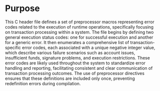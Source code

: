 # Purpose
This C header file defines a set of preprocessor macros representing error codes related to the execution of runtime operations, specifically focusing on transaction processing within a system. The file begins by defining two general execution status codes: one for successful execution and another for a generic error. It then enumerates a comprehensive list of transaction-specific error codes, each associated with a unique negative integer value, which describe various failure scenarios such as account issues, insufficient funds, signature problems, and execution restrictions. These error codes are likely used throughout the system to standardize error handling and reporting, facilitating consistent and clear communication of transaction processing outcomes. The use of preprocessor directives ensures that these definitions are included only once, preventing redefinition errors during compilation.
